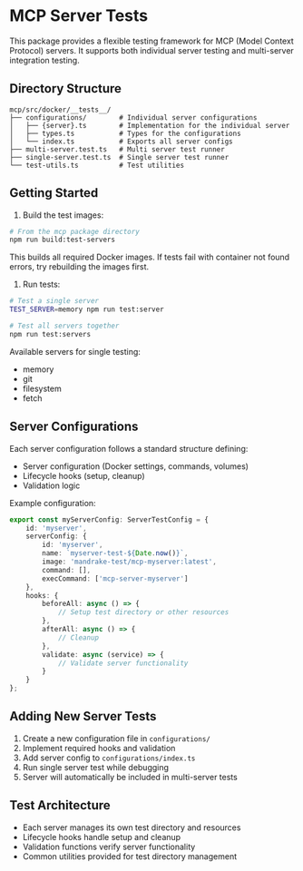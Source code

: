 # MCP Server Tests

This package provides a flexible testing framework for MCP (Model Context Protocol) servers. It supports both individual server testing and multi-server integration testing.

## Directory Structure

```shell
mcp/src/docker/__tests__/
├── configurations/        # Individual server configurations
│   ├── {server}.ts        # Implementation for the individual server
│   ├── types.ts           # Types for the configurations
│   └── index.ts           # Exports all server configs
├── multi-server.test.ts   # Multi server test runner
├── single-server.test.ts  # Single server test runner
└── test-utils.ts          # Test utilities
```

## Getting Started

1. Build the test images:

```bash
# From the mcp package directory
npm run build:test-servers
```

This builds all required Docker images. If tests fail with container not found errors, try rebuilding the images first.

1. Run tests:

```bash
# Test a single server
TEST_SERVER=memory npm run test:server

# Test all servers together
npm run test:servers
```

Available servers for single testing:

- memory
- git
- filesystem
- fetch

## Server Configurations

Each server configuration follows a standard structure defining:

- Server configuration (Docker settings, commands, volumes)
- Lifecycle hooks (setup, cleanup)
- Validation logic

Example configuration:

```typescript
export const myServerConfig: ServerTestConfig = {
    id: 'myserver',
    serverConfig: {
        id: 'myserver',
        name: `myserver-test-${Date.now()}`,
        image: 'mandrake-test/mcp-myserver:latest',
        command: [],
        execCommand: ['mcp-server-myserver']
    },
    hooks: {
        beforeAll: async () => {
            // Setup test directory or other resources
        },
        afterAll: async () => {
            // Cleanup
        },
        validate: async (service) => {
            // Validate server functionality
        }
    }
};
```

## Adding New Server Tests

1. Create a new configuration file in `configurations/`
2. Implement required hooks and validation
3. Add server config to `configurations/index.ts`
4. Run single server test while debugging
5. Server will automatically be included in multi-server tests

## Test Architecture

- Each server manages its own test directory and resources
- Lifecycle hooks handle setup and cleanup
- Validation functions verify server functionality
- Common utilities provided for test directory management
